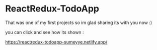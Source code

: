 # ReactRedux-TodoApp

That was one of my first projects so im glad sharing its with you now :) 

you can click and see how its shown :

https://reactredux-todoapp-sumeyye.netlify.app/
